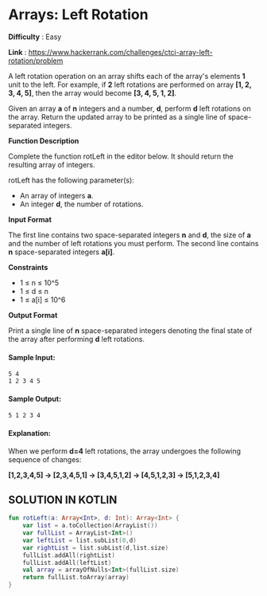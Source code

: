 # Arrays: Left Rotation

**Difficulty** : Easy

**Link** : https://www.hackerrank.com/challenges/ctci-array-left-rotation/problem



A left rotation operation on an array shifts each of the array's elements __1__ unit to the left. For example, if __2__ left rotations are performed on array __[1, 2, 3, 4, 5]__, then the array would become __[3, 4, 5, 1, 2]__.

Given an array __a__ of __n__ integers and a number, __d__, perform __d__ left rotations on the array. Return the updated array to be printed as a single line of space-separated integers.

__Function Description__

Complete the function rotLeft in the editor below. It should return the resulting array of integers.

rotLeft has the following parameter(s):
- An array of integers __a__.
- An integer __d__, the number of rotations.

__Input Format__

The first line contains two space-separated integers __n__ and __d__, the size of __a__ and the number of left rotations you must perform.
The second line contains __n__ space-separated integers __a[i]__.

__Constraints__

-  1 ≤ n ≤ 10^5
-  1 ≤ d ≤ n
-  1 ≤ a[i] ≤ 10^6

__Output Format__

Print a single line of __n__ space-separated integers denoting the final state of the array after performing __d__ left rotations.

#### Sample Input:

```
5 4
1 2 3 4 5
```

#### Sample Output:

```
5 1 2 3 4
```

#### Explanation:

When we perform __d=4__ left rotations, the array undergoes the following sequence of changes:

__[1,2,3,4,5] -> [2,3,4,5,1] -> [3,4,5,1,2] -> [4,5,1,2,3] -> [5,1,2,3,4]__

## SOLUTION IN KOTLIN

```kotlin
fun rotLeft(a: Array<Int>, d: Int): Array<Int> {
    var list = a.toCollection(ArrayList())
    var fullList = ArrayList<Int>()
    var leftList = list.subList(0,d)
    var rightList = list.subList(d,list.size)
    fullList.addAll(rightList)
    fullList.addAll(leftList)
    val array = arrayOfNulls<Int>(fullList.size)
    return fullList.toArray(array)
}
```
